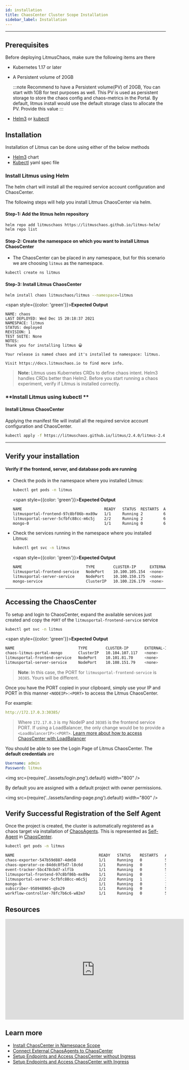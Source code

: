 ```yaml
---
id: installation
title: ChaosCenter Cluster Scope Installation
sidebar_label: Installation
---
```


---

## Prerequisites

Before deploying LitmusChaos, make sure the following items are there

- Kubernetes 1.17 or later

- A Persistent volume of 20GB

  :::note
  Recommend to have a Persistent volume(PV) of 20GB, You can start with 1GB for test purposes as well. This PV is used as persistent storage to store the chaos config and chaos-metrics in the Portal. By default, litmus install would use the default storage class to allocate the PV. Provide this value
  :::

- [Helm3](https://v3.helm.sh/) or [kubectl](https://kubernetes.io/docs/tasks/tools/#kubectl)

## Installation

Installation of Litmus can be done using either of the below methods

- [Helm3](#install-litmus-using-helm) chart
- [Kubectl](#install-litmus-using-kubectl) yaml spec file

### Install Litmus using Helm

The helm chart will install all the required service account configuration and ChaosCenter.

The following steps will help you install Litmus ChaosCenter via helm.

#### Step-1: Add the litmus helm repository

```bash
helm repo add litmuschaos https://litmuschaos.github.io/litmus-helm/
helm repo list
```

#### Step-2: Create the namespace on which you want to install Litmus ChaosCenter

- The ChaosCenter can be placed in any namespace, but for this scenario we are choosing `litmus` as the namespace.

```bash
kubectl create ns litmus
```

#### Step-3: Install Litmus ChaosCenter

```bash
helm install chaos litmuschaos/litmus --namespace=litmus
```

<span style={{color: 'green'}}><b>Expected Output</b></span>

```
NAME: chaos
LAST DEPLOYED: Wed Dec 15 20:18:37 2021
NAMESPACE: litmus
STATUS: deployed
REVISION: 1
TEST SUITE: None
NOTES:
Thank you for installing litmus 😀

Your release is named chaos and it's installed to namespace: litmus.

Visit https://docs.litmuschaos.io to find more info.
```

> **Note:** Litmus uses Kubernetes CRDs to define chaos intent. Helm3 handles CRDs better than Helm2. Before you start running a chaos experiment, verify if Litmus is installed correctly.

### **Install Litmus using kubectl **

#### **Install Litmus ChaosCenter**

Applying the manifest file will install all the required service account configuration and ChaosCenter.

```bash
kubectl apply -f https://litmuschaos.github.io/litmus/2.4.0/litmus-2.4.0.yaml
```

---

## **Verify your installation**

#### **Verify if the frontend, server, and database pods are running**

- Check the pods in the namespace where you installed Litmus:

  ```bash
  kubectl get pods -n litmus
  ```

  <span style={{color: 'green'}}><b>Expected Output</b></span>

  ```bash
  NAME                                    READY   STATUS  RESTARTS  AGE
  litmusportal-frontend-97c8bf86b-mx89w   1/1     Running 2         6m24s
  litmusportal-server-5cfbfc88cc-m6c5j    2/2     Running 2         6m19s
  mongo-0                                 1/1     Running 0         6m16s
  ```

- Check the services running in the namespace where you installed Litmus:

  ```bash
  kubectl get svc -n litmus
  ```

  <span style={{color: 'green'}}><b>Expected Output</b></span>

  ```bash
  NAME                            TYPE        CLUSTER-IP      EXTERNAL-IP PORT(S)                       AGE
  litmusportal-frontend-service   NodePort    10.100.105.154  <none>      9091:30229/TCP                7m14s
  litmusportal-server-service     NodePort    10.100.150.175  <none>      9002:30479/TCP,9003:31949/TCP 7m8s
  mongo-service                   ClusterIP   10.100.226.179  <none>      27017/TCP                     7m6s
  ```

---

## **Accessing the ChaosCenter**

To setup and login to ChaosCenter, expand the available services just created and copy the `PORT` of the `litmusportal-frontend-service` service

```bash
kubectl get svc -n litmus
```

<span style={{color: 'green'}}><b>Expected Output</b></span>

```bash
NAME                            TYPE        CLUSTER-IP       EXTERNAL-IP   PORT(S)                         AGE
chaos-litmus-portal-mongo       ClusterIP   10.104.107.117   <none>        27017/TCP                       2m
litmusportal-frontend-service   NodePort    10.101.81.70     <none>        9091:30385/TCP                  2m
litmusportal-server-service     NodePort    10.108.151.79    <none>        9002:32456/TCP,9003:31160/TCP   2m
```

> **Note**: In this case, the PORT for `litmusportal-frontend-service` is `30385`. Yours will be different.

Once you have the PORT copied in your clipboard, simply use your IP and PORT in this manner `<NODEIP>:<PORT>` to access the Litmus ChaosCenter.

For example:

```yaml
http://172.17.0.3:30385/
```

> Where `172.17.0.3` is my NodeIP and `30385` is the frontend service PORT. If using a LoadBalancer, the only change would be to provide a `<LoadBalancerIP>:<PORT>`. [Learn more about how to access ChaosCenter with LoadBalancer](../user-guides/setup-without-ingress.md#with-loadbalancer)

You should be able to see the Login Page of Litmus ChaosCenter. The **default credentials** are

```yaml
Username: admin
Password: litmus
```

<img src={require('../assets/login.png').default} width="800" />

By default you are assigned with a default project with owner permissions.

<img src={require('../assets/landing-page.png').default} width="800" />

## **Verify Successful Registration of the Self Agent**

Once the project is created, the cluster is automatically registered as a chaos target via installation of [ChaosAgents](resources.md#chaosagents). This is represented as [Self-Agent](resources.md#types-of-chaosagents) in [ChaosCenter](resources.md#chaoscenter).

```bash
kubectl get pods -n litmus
```

```bash
NAME                                     READY   STATUS    RESTARTS   AGE
chaos-exporter-547b59d887-4dm58          1/1     Running   0          5m27s
chaos-operator-ce-84ddc8f5d7-l8c6d       1/1     Running   0          5m27s
event-tracker-5bc478cbd7-xlflb           1/1     Running   0          5m28s
litmusportal-frontend-97c8bf86b-mx89w    1/1     Running   0          15m
litmusportal-server-5cfbfc88cc-m6c5j     2/2     Running   1          15m
mongo-0                                  1/1     Running   0          15m
subscriber-958948965-qbx29               1/1     Running   0          5m30s
workflow-controller-78fc7b6c6-w82m7      1/1     Running   0          5m32s
```

## Resources

<iframe width="560" height="315" src="https://www.youtube.com/embed/rOrKegj5ePI" frameborder="0" allow="accelerometer; autoplay; clipboard-write; encrypted-media; gyroscope; picture-in-picture" allowfullscreen></iframe>

## Learn more

- [Install ChaosCenter in Namespace Scope](../user-guides/chaoscenter-namespace-scope-installation.md)
- [Connect External ChaosAgents to ChaosCenter](../user-guides/chaosagents-installation.md)
- [Setup Endpoints and Access ChaosCenter without Ingress](../user-guides/setup-without-ingress.md)
- [Setup Endpoints and Access ChaosCenter with Ingress](../user-guides/setup-with-ingress.md)

